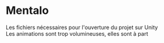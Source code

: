 # Mentalo

Les fichiers nécessaires pour l'ouverture du projet sur Unity  
Les animations sont trop volumineuses, elles sont à part
